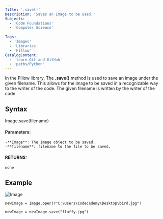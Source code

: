 ```yaml
---
Title: '.save()'
Description: 'Saves an Image to be used.'
Subjects:
  - 'Code Foundations'
  - 'Computer Science'
  
Tags: 
  - 'Images'
  - 'Libraries'
  - 'Pillow'
CatalogContent: 
  - 'learn Git and GitHub'
  - 'paths/Python'
---
```



In the Pillow library, The **.save()** method is used to save an image under the given filename. This allows for the image to be saved in a recognizable way to the writer of the code. The given filename is written by the writer of the code.

## Syntax

Image.save(filename)     

#### Parameters:
    -**Image**: The Image object to be saved.
    -**filename**: filename to the file to be saved.


#### RETURNS:
    none

## Example

![Image](https://unsplash.com/photos/close-up-of-a-yellow-and-blue-macaw-lylCw4zcA7I)

``` 
newImage = Image.open(r"C:\Users\Codecademy\Desktop\bird.jpg") 

newImage = newImage.save("fluffy.jpg")
```
